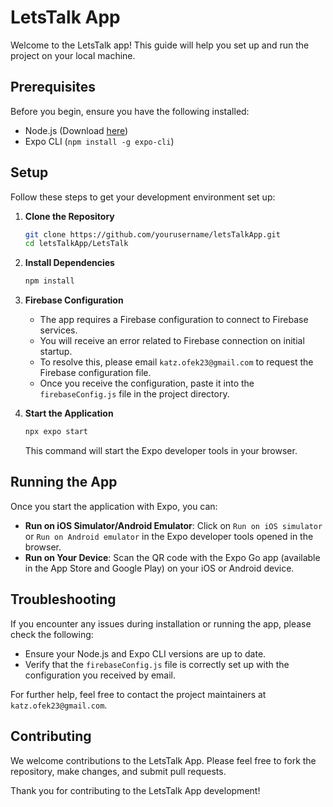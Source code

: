 
# LetsTalk App

Welcome to the LetsTalk app! This guide will help you set up and run the project on your local machine.

## Prerequisites

Before you begin, ensure you have the following installed:
- Node.js (Download [here](https://nodejs.org/))
- Expo CLI (`npm install -g expo-cli`)

## Setup

Follow these steps to get your development environment set up:

1. **Clone the Repository**
   ```bash
   git clone https://github.com/yourusername/letsTalkApp.git
   cd letsTalkApp/LetsTalk
   ```

2. **Install Dependencies**
   ```bash
   npm install
   ```

3. **Firebase Configuration**
   - The app requires a Firebase configuration to connect to Firebase services.
   - You will receive an error related to Firebase connection on initial startup.
   - To resolve this, please email `katz.ofek23@gmail.com` to request the Firebase configuration file.
   - Once you receive the configuration, paste it into the `firebaseConfig.js` file in the project directory.

4. **Start the Application**
   ```bash
   npx expo start
   ```
   This command will start the Expo developer tools in your browser.

## Running the App

Once you start the application with Expo, you can:
- **Run on iOS Simulator/Android Emulator**: Click on `Run on iOS simulator` or `Run on Android emulator` in the Expo developer tools opened in the browser.
- **Run on Your Device**: Scan the QR code with the Expo Go app (available in the App Store and Google Play) on your iOS or Android device.

## Troubleshooting

If you encounter any issues during installation or running the app, please check the following:
- Ensure your Node.js and Expo CLI versions are up to date.
- Verify that the `firebaseConfig.js` file is correctly set up with the configuration you received by email.

For further help, feel free to contact the project maintainers at `katz.ofek23@gmail.com`.

## Contributing

We welcome contributions to the LetsTalk App. Please feel free to fork the repository, make changes, and submit pull requests.

Thank you for contributing to the LetsTalk App development!
